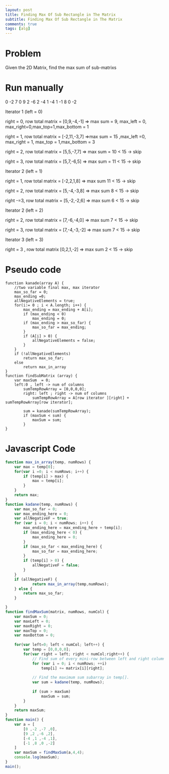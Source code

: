 ```yaml
---
layout: post
title: Finding Max Of Sub Rectangle in The Matrix
subtitle: Finding Max Of Sub Rectangle in The Matrix
comments: true
tags: [alg]
---
```


# Problem 
Given the 2D Matrix, find the max sum of sub-matrixs 

# Run manually
0   -2  7   0
9   2   -6  2
-4  1   -4  1
-1  8   0   -2

Iterator 1 (left = 0)

right = 0, row total matrix = [0,9,-4,-1]   => max sum = 9, max_left = 0, max_right=0,max_top=1,max_bottom = 1

right = 1, row total matrix = [-2,11,-3,7] =>max sum = 15  ,max_left =0, max_right = 1, max_top = 1,max_bottom = 3

right = 2, row total matrix = [5,5,-7,7] => max  sum = 10 < 15 -> skip

right = 3, row total matrix = [5,7,-6,5]    => max sum = 11 < 15 -> skip

Iterator 2 (left = 1) 

right = 1, row total matrix = [-2,2,1,8] => max sum 11 < 15 -> skip

right = 2, row total matrix = [5,-4,-3,8]  => max sum 8 < 15 -> skip

right -=3, row total matrix = [5,-2,-2,6] => max sum 6 < 15 -> skip

Iterator 2 (left = 2) 

right = 2, row total matrix = [7,-6,-4,0] => max sum 7 < 15 -> skip

right = 3, row total matrix = [7,-4,-3,-2] => max sum 7 < 15 -> skip

Iterator 3 (left = 3)

right = 3 , row total matrix [0,2,1,-2] => max sum 2 < 15 -> skip

# Pseudo code
```text
function kanade(array A) {
    //two variable final max, max iterator
    max_so_far = 0;
    max_ending =0;
    allNegativeElements = true;
    for(i:= 0 ; i < A.length; i++) {
        max_ending = max_ending + A[i];
        if (max_ending < 0) 
            max_ending = 0;
        if (max_ending > max_so_far) {
            max_so_far = max_ending;
        }
        if (A[i] > 0) {
            allNegativeElements = false;
        }
    }
    if (!allNegativeElements) 
        return max_so_far;
    else    
        return max_in_array
}
function findSubMatrix (array) {
    var maxSum  = 0;
    left:0 , left -> num of columns
        sumTempRowArray = [0,0,0,0];
        right: left ; right -> num of columns
            sumTempRowArray = A[row iterator ][right] + sumTempRowArray[row iterator];
        
        sum = kanade(sumTempRowArray);
        if (maxSum < sum) {
            maxSum = sum;
        }
}
```
# Javascript Code
```javascript
function max_in_array(temp, numRows) {
    var max = temp[0];
    for(var i =0; i < numRows; i++) {
        if (temp[i] > max) {
            max = temp[i];
        }
    }
    return max;
}
function kadane(temp, numRows) {
    var max_so_far = 0;
    var max_ending_here = 0;
    var allNegativeF = true;
    for (var i = 0; i < numRows; i++) {
        max_ending_here = max_ending_here + temp[i];
        if (max_ending_here < 0) {
            max_ending_here = 0;
        }
        if (max_so_far < max_ending_here) {
            max_so_far = max_ending_here;
        }
        if (temp[i] > 0) {
            allNegativeF = false;
        }
    }
    if (allNegativeF) {
            return max_in_array(temp,numRows);
    } else {
        return max_so_far;
    }

}
function findMaxSum(matrix, numRows, numCol) {
    var maxSum = 0;
    var maxLeft = 0;
    var maxRight = 0;
    var maxTop = 0;
    var maxBottom = 0;
    
    for(var left=0; left < numCol; left++) {
        var temp = [0,0,0,0];
        for(var right = left; right < numCol;right++) {
            // Find sum of every mini-row between left and right columns and save it into temp[]
            for (var i = 0; i < numRows; ++i)
                temp[i] += matrix[i][right];
 
            // Find the maximum sum subarray in temp[].
            var sum = kadane(temp, numRows);
 
            if (sum > maxSum)
                maxSum = sum;
        }
    }
    return maxSum;
}
function main() {
    var a = [
        [0 ,-2 ,-7 ,0],
        [9 ,2 ,-6 ,2],
        [-4 ,1 ,-4 ,1],
        [-1 ,8 ,0 ,-2]
    ]
    var maxSum = findMaxSum(a,4,4);
    console.log(maxSum);
}
main();
```

